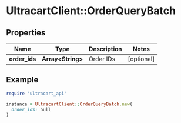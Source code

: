# UltracartClient::OrderQueryBatch

## Properties

| Name | Type | Description | Notes |
| ---- | ---- | ----------- | ----- |
| **order_ids** | **Array&lt;String&gt;** | Order IDs | [optional] |

## Example

```ruby
require 'ultracart_api'

instance = UltracartClient::OrderQueryBatch.new(
  order_ids: null
)
```

